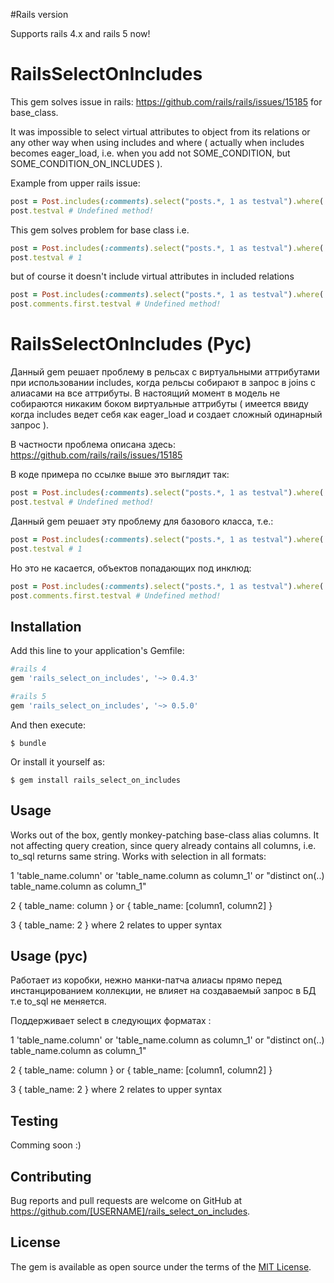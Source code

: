 #Rails version

Supports rails 4.x and rails 5 now!

# RailsSelectOnIncludes

This gem solves issue in rails: https://github.com/rails/rails/issues/15185 for base_class. 

It was impossible to select virtual attributes to object from its relations or any other way 
when using includes and where ( actually when includes becomes eager_load, i.e. when you add not SOME_CONDITION, but SOME_CONDITION_ON_INCLUDES ). 

Example from upper rails issue: 

```ruby
post = Post.includes(:comments).select("posts.*, 1 as testval").where( SOME_CONDITION ).first
post.testval # Undefined method!
```

This gem solves problem for base class i.e. 

```ruby
post = Post.includes(:comments).select("posts.*, 1 as testval").where( SOME_CONDITION ).first
post.testval # 1
```

but of course it doesn't include virtual attributes in included relations

```ruby
post = Post.includes(:comments).select("posts.*, 1 as testval").where( SOME_CONDITION ).first
post.comments.first.testval # Undefined method!
```

# RailsSelectOnIncludes (Рус)

Данный gem решает проблему в рельсах с виртуальными аттрибутами при использовании includes, 
когда рельсы собирают в запрос в joins с алиасами на все аттрибуты. В настоящий момент в модель не собираются 
никаким боком виртуальные аттрибуты ( имеется ввиду когда includes ведет себя как eager_load и создает сложный одинарный запрос ).

В частности проблема описана здесь: https://github.com/rails/rails/issues/15185 

В коде примера по ссылке выше это выглядит так: 

```ruby
post = Post.includes(:comments).select("posts.*, 1 as testval").where( SOME_CONDITION ).first
post.testval # Undefined method!
```

Данный gem решает эту проблему для базового класса, т.е.:  

```ruby
post = Post.includes(:comments).select("posts.*, 1 as testval").where( SOME_CONDITION ).first
post.testval # 1
```

Но это не касается, объектов попадающих под инклюд:

```ruby
post = Post.includes(:comments).select("posts.*, 1 as testval").where( SOME_CONDITION ).first
post.comments.first.testval # Undefined method!
```


## Installation 

Add this line to your application's Gemfile:

```ruby
#rails 4
gem 'rails_select_on_includes', '~> 0.4.3' 

#rails 5
gem 'rails_select_on_includes', '~> 0.5.0' 
```

And then execute:

    $ bundle

Or install it yourself as:

    $ gem install rails_select_on_includes

## Usage

Works out of the box, gently monkey-patching base-class alias columns. It not affecting query creation, 
since query already contains all columns, i.e. to_sql returns same string.
Works with selection in all formats:

1 'table_name.column' or 'table_name.column as column_1' or "distinct on(..) table_name.column as column_1"  

2 { table_name: column } or { table_name: [column1, column2] }

3 { table_name: 2 } where 2 relates to upper syntax

## Usage (рус)

Работает из коробки, нежно манки-патча алиасы прямо перед инстанцированием коллекции, не влияет на создаваемый запрос в БД т.е to_sql не меняется.  

Поддерживает select в следующих форматах :

1 'table_name.column' or 'table_name.column as column_1' or "distinct on(..) table_name.column as column_1"  

2 { table_name: column } or { table_name: [column1, column2] }

3 { table_name: 2 } where 2 relates to upper syntax

## Testing 

Comming soon :)

## Contributing

Bug reports and pull requests are welcome on GitHub at https://github.com/[USERNAME]/rails_select_on_includes.


## License

The gem is available as open source under the terms of the [MIT License](http://opensource.org/licenses/MIT).

